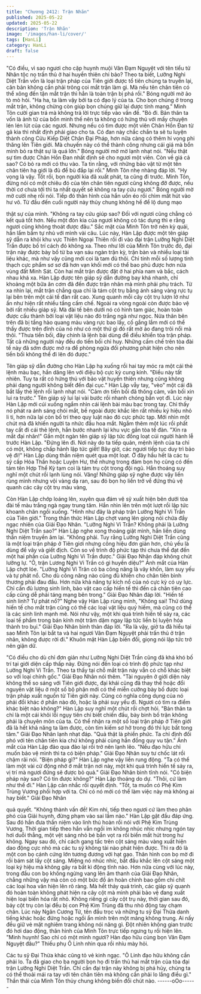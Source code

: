 ```yaml
---
title: "Chương 2412: Trận Nhãn"
published: 2025-05-22
updated: 2025-05-22
description: 'Trận Nhãn'
image: '/images/han-li/cover/'
tags: [HanLi]
category: HanLi
draft: false
---
```


"Có điều, vì sao ngươi cho cặp huynh muội Vân Đạm Nguyệt với
tên tiểu tử Nhân tộc nọ trấn thủ ở hai huyền thiên chi bảo? Theo
ta biết, Lưỡng Nghi Diệt Trần vốn là loại trận pháp của Tiên giới
được tổ tiên chúng ta truyền lại, căn bản không cần phải trông coi
mắt trận làm gì. Mà nếu tên chân tiên có thể xông đến tận mắt
trận thì hẳn là toàn trận bị phá rồi." Bóng người mờ ảo tò mò hỏi.
"Ha ha, ta làm vậy bởi ta có đạo lý của ta. Cho bọn chúng ở trong
mắt trận, không chừng còn giúp bọn chúng giữ lại được tính
mạng." Minh Tôn cười gian trá mà không trả lời trực tiếp vào vấn
đề.
"Bỏ đi. Bản thân ta vốn là ảnh tử của bổn minh thế nên ta không
có hứng thú với mấy chuyện lén lén lút của các ngươi. Nhưng
nếu có tìm được một viên Chân Hồn Đan từ gã kia thì nhất định
phải giao cho ta. Có đan này chắc chắn ta sẽ tu luyện thành công
Cửu Kiếp Diệt Chân Đại Pháp, hơn nữa càng có thêm hi vọng phi
thăng lên Tiên giới. Mà chuyến này có thể thành công nhưng cái
giá mà bổn minh bỏ ra thật sự là quá lớn." Bóng người mờ mờ
lạnh nhạt nói.
"Nếu thật sự tìm được Chân Hồn Đan nhất định sẽ cho ngươi một
viên. Còn về giá cả sao? Có bỏ ra mới có thu vào. Ta tin rằng, với
những bảo vật từ một tên chân tiên hạ giới là đủ để bù đắp lại
rồi." Minh Tôn nhẹ nhàng đáp lời.
"Hy vọng là vậy. Tốt rồi, bọn người kia đã xuất phát, ta cũng đi
trước. Minh Tôn, đừng nói có một chiêu đó của tên chân tiên
ngươi cũng không đỡ được, nếu thời cơ chưa tới thì ta nhất quyết
sẽ không ra tay cứu ngươi." Bóng người mờ mờ cười nhẹ rồi nói.
Tiếp đó thân hình của hắn uốn éo rồi chìm mất hút vào hư vô.
Từ đầu đến cuối người này thủy chung không hề để lộ dung mạo

thật sự của mình.
"Không ra tay cứu giúp sao? Đối với ngươi cũng chẳng có kết quả
tốt hơn. Nếu một đòn kia của ngươi không có tác dụng thì e rằng
ngươi cũng không thoát được đâu." Sắc mặt của Minh Tôn trở
nên kỳ quái, hắn lẩm bẩm tự nhủ với mình vài câu.
Lúc này, Hàn Lập được một tên giáp sỹ dẫn ra khỏi khu vực Thiên
Ngoại Thiên rồi đi vào đại trận Lưỡng Nghi Diệt Trần được bố trí
cách đó không xa.
Theo như lời của Minh Tôn trước đó, đại trận này được bày bố từ
ba vạn sáu ngàn trận kỳ, trận bàn và nhiều loại tài liệu khác, mà
như vậy cũng mới coi là tam đủ thôi. Chỉ tính mỗi số lượng tinh
thạch cực phẩm sơ sơ đã hơn vạn khối mới có thể bao phủ được
hơn nửa vùng đất Minh Sát.
Còn hai mắt trận được đặt ở hai phía nam và bắc, cách nhau khá
xa.
Hàn Lập được tên giáp sỹ dẫn đường bay khá nhanh, chỉ khoảng
một bữa ăn cơm đã đến được trận nhãn mà mình phải phụ trách.
Từ xa nhìn lại, mắt trận chẳng qua chỉ là tám cột trụ bằng ánh
sáng vàng rực tụ lại bên trên một cái tế đàn rất cao.
Xung quanh mỗi cây cột trụ lượn lờ như ẩn như hiện rất nhiều
tầng cấm chế. Ngoài ra vòng ngoài còn được bảo vệ bởi rất nhiều
giáp sỹ.
Mà đài tế bên dưới nó có hình tam giác, hoàn toàn được cấu
thành bởi loại vật liệu nào đó trắng ngà như ngọc. Nửa thân bên
trên đã bị tầng hào quang màu vàng rực bao lấy, cố gắng lắm mới
có thể thấy được trên đỉnh của nó như có một thứ gì đó rất mờ ảo
đang trôi nổi mà thôi.
"Thưa tiền bối, đây chính là lệnh bài dùng để điều khiển tòa trận
pháp. Tất cả những người này đều do tiền bối chỉ huy. Những
cấm chế trên tòa đài tế này đã sớm được mở ra để phòng ngừa
đối phương phát hiện cho nên tiền bối không thể đi lên đó được."

Tên giáp sỹ dẫn đường cho Hàn Lập hạ xuống rồi hai tay móc ra
một cái thẻ lệnh màu bạc, hắn dâng lên với điệu bộ cực kỳ cung
kính.
"Điều này tất nhiên. Tuy ta rất có hứng thú với bảo vật huyền
thiên nhưng cũng không phải dạng người không biết đến đại cục."
Hàn Lập vẫy tay, "vèo" một cái đã bắt lấy thẻ lệnh rồi lạnh nhạt
nói.
"Cảm ơn tiền bối đã thông cảm, vãn bối xin lui ra trước." Tên giáp
sỹ lui lại vài bước rồi nhanh chóng bắn vọt đi.
Lúc này Hàn Lập mới cúi xuống ngắm nhìn cái lệnh bài màu bạc
trong tay. Chỉ thấy nó phát ra ánh sáng chói mắt, bề ngoài được
khắc lên rất nhiều ký hiệu nhỏ li ti, hơn nữa lại còn bố trí theo quy
luật nào đó cực phức tạp. Mới nhìn một chút mà đã khiến người
ta nhức đầu hoa mắt.
Ngắm thêm một lúc rồi phất tay cất đi cái thẻ lệnh, hắn bước
nhanh lại khu vực gần tòa tế đàn.
"Xin ra mắt đại nhân!"
Gần một ngàn tên giáp sỹ lập tức đồng loạt cúi người hành lễ
trước Hàn Lập.
"Đứng lên đi. Nơi này do ta tiếp quản, mệnh lệnh của ta chỉ có
một, không chấp hành lập tức giết! Bây giờ, các ngươi tiếp tục
duy trì bảo vệ đi!" Hàn Lập dùng thần niệm quét qua một loạt. Ở
đây hầu hết là các tu sỹ cấp Hóa Thần hoặc Luyện Hư, thế nhưng
trong đám bọn họ cũng có đến tám tên Hợp Thể Kỳ tạm coi là tám
trụ cột trong đội ngũ. Hắn thoáng suy nghĩ một chút rồi lạnh lùng
nói.
Vâng!
Những giáp sỹ nghe được vậy liền rùng mình nhưng vội vàng dạ
ran, sau đó bọn họ liền trở về đứng thủ vệ quanh các cây cột trụ
màu vàng,

Còn Hàn Lập chớp loáng lên, xuyên qua đám vệ sỹ xuất hiện bên
dưới tòa đài tế màu trắng ngà ngay trung tâm. Hắn nhìn lên trên
một lượt rồi lập tức khoanh chân ngồi xuống.
"Hình như đây là pháp trận Lưỡng Nghi Vi Trần của Tiên giới."
Trong thần thức Hàn Lập chợt vang lên giọng nói chứa đầy ngạc
nhiên của Giải Đạo Nhân.
"Lưỡng Nghi Vi Trần? Không phải là Lưỡng Nghi Diệt Trần sao?"
Hàn Lập nghe xong thoáng giật mình, hắn liền dùng thần niệm
truyền âm lại.
"Không phải. Tuy rằng Lưỡng Nghi Diệt Trần cũng là một loại trận
pháp ở Tiên giơi nhưng công hiệu đơn giản hơn, chủ yếu là dùng
để vây và giết địch. Còn so về trình độ phức tạp thì chưa thể đạt
đến một hai phần của Lưỡng Nghi Vi Trần được." Giải Đạo Nhận
đáp không chút lưỡng lự.
"Ô, trận Lương Nghi Vi Trần có gì huyền diệu?" Ánh mắt của Hàn
Lập chợt lóe.
"Lưỡng Nghi Vi Trân có ba công năng là vây khốn, làm suy yếu và
tự phát nổ. Cho dù công năng nào cũng đủ khiến cho chân tiên
bình thương phải đau đầu. Hơn nữa khả năng tự kích nổ của nó
cực kỳ có uy lực. Chỉ cần đủ lượng sinh linh, bảo vật cao cấp hiến
tế thì đến cả chân tiên cao cấp cũng dễ phải táng mạng bên
trong." Giải Đạo Nhân đáp lời.
"Hiến tế sinh linh? Tự phát nổ?" Nghe vậy Hàn Lập rùng mình,
"Không sai! Thứ dùng hiến tế cho mắt trận cũng có thể các loại
vật liệu quý hiếm, mà cũng có thể là các sinh linh mạnh mẽ. Nói
như vậy, một khi quá trình hiến tế sảy ra, các loai tế phẩm trong
bán kính một trăm dặm ngay lập tức liền bị luyện hóa thành tro
bụi." Giải Đạo Nhân bình thản đáp lời.
"Ra là vậy, giờ ta đã hiểu tại sao Minh Tôn lại bắt ta và hai ngươi
Vân Đạm Nguyệt phải trấn thủ ở trận nhãn, không được rời đi."
Khuôn mặt Hàn Lập biến đổi, giọng nói lập tức trở nên giận dữ.

"Có điều cho dù chỉ đơn giản như Lưỡng Nghi Diệt Trần cũng đã
khá khó bố trí tại giới diện cấp thấp này. Đừng nói đến loại có
trình độ phức tạp như Lưỡng Nghi Vi Trần. Theo ta thấy tại chỗ
mắt trận này vẫn có chỗ khác biệt so với loại chính gốc." Giải Đạo
Nhân nói thêm.
"Tài nguyên ở giới diện này không thể so sáng với Tiên giới
được, đại khái cũng đã thay thế hoặc đổi nguyên vật liệu ở một số
bộ phận mới có thể miễn cưỡng bày bố được loại trận pháp xuất
nguồn từ Tiên giới này. Cũng có nghĩa công dụng của nó phải đổi
khác ở phần nào đó, hoặc là phải suy yếu đi. Ngươi có tìm ra
điểm khác biệt nào không?" Hàn Lập suy nghĩ một chút rồi chợt
hỏi.
"Bản thân ta chỉ là một cái khôi lỗi ngụy tiên chỉ biết chiến đấu,
bày binh bố trận không phải là chuyên môn của ta. Có thể nhận ra
một số loại trận pháp ở Tiên giới đã là hết khả năng ta làm được,
còn tìm kiếm sơ hở trong đó thì lực bất tong tâm." Giải Đạo Nhân
lạnh nhạt đáp.
"Quả thật là phiền phức. Ta chỉ định đối phó với tên chân tiên kia
chứ không phải cùng hắn đồng quy vu tận." Ánh mắt của Hàn Lập
đảo qua đảo lại rồi trở nên lạnh lẽo.
"Nếu đạo hữu chỉ muốn bảo vệ mình thì ta có biện pháp." Giải
Đạo Nhân suy tư chốc lát rồi chậm rãi nói.
"Biện pháp gì?" Hàn Lập nghe vậy liền rung động.
"Ta có thể làm một vài cử động nhở ở mắt trận nơi này, một khi
quá trình hiến tế sảy ra, vị trí mà ngươi đứng sẽ được bỏ quả."
Giải Đạo Nhân bình tĩnh nói.
"Có biện pháp này sao? Có tin được không?" Hàn Lập thoáng do
dự.
"Thôi, cứ làm như thế đi." Hàn Lập cân nhắc rồi quyết định.
"Tốt, ta muốn có Phệ Kim Trùng Vương phối hợp với ta. Chỉ có nó
mới có thể làm việc này mà không ai hay biết." Giải Đạo Nhân

quả quyết.
"Không thành vấn đề! Kim nhi, tiếp theo ngươi cứ làm theo phân
phó của Giải huynh, đừng phạm vào sai lầm nào." Hàn Lập gật
đầu đáp ứng. Sau đó hắn đưa thần niệm vào linh thú hoàn rồi nói
với Phệ Kim Trùng Vương.
Thời gian tiếp theo hắn vẫn ngồi im không nhúc nhíc nhưng ngón
tay hơi duỗi thẳng, một vệt sáng nhỏ bé bắn vọt ra rồi biến mất
hút trong hư không. Ngay sau đó, chỉ cách gang tấc trên cột sáng
màu vàng xuất hiện dao động cực nhỏ mà các tu sỹ không tài nào
phát hiện được. Thì ra đó là một con bọ cánh cứng lớn tương
đương với hạt gạo.
Thân hình con bọ mờ đi rồi bám sát lấy cột sáng. Miệng nó nhúc
nhíc, bắt đầu khắc lên cột sáng một loại ký hiệu mà không gây ra
bất kì động tĩnh nào. Hơn nữa cùng với lúc này, trong đầu con bọ
không ngừng vang lên âm thanh của Giải Đạo Nhân, chẳng
những vậy mà còn có một bức đồ án hoàn chỉnh bao gồm chi chít
các loại hoa văn hiện lên rõ ràng.
Mà hết thảy quá trình, các giáp sỹ quanh đó hoàn toàn không
phát hiện ra cây cột mà mình phải bảo vệ đang xuất hiện loại biến
hóa rất nhỏ.
Không riêng gì cây cột trụ này, thời gian sau đó, bảy cột trụ còn lại
đều bị con Phệ Kim Trùng đã thu nhỏ động tay chạm chân.
Lúc này Ngân Cương Tử, tên đầu trọc và những tu sỹ Đại Thừa
danh tiếng khác hoặc đứng hoặc ngồi ẩn mình trên một mảng
không trung. Ai nấy đều giữ vẻ mặt nghiêm trang không nói năng
gì.
Đột nhiên không gian trước đó hơi dao động, thân hình của Minh
Tôn trực tiếp ngưng tụ rồi hiện lên.
"Minh huynh! Sao chỉ có một mình ngươi? Hàn đạo hữu cùng bọn
Vân Đạm Nguyệt đâu?" Thiếu phụ Ô Linh nhìn qua rồi nhíu mày
hỏi.

Các tu sỹ Đại Thừa khác cũng tỏ vẻ kinh ngạc.
"Ô Linh đạo hữu không cần phải lo. Ta đã giao cho ba người bọn
họ đi trấn thủ hai mắt trận của tòa đại trận Lưỡng Nghi Diệt Trần.
Chỉ cần đại trận này không bị phá hủy, chúng ta có thể thoải mái
ra tay với tên chân tiên mà không cần phải lo lắng điều gì." Thần
thái của Minh Tôn thủy chung không biến đổi chút nào.
------oOo------
